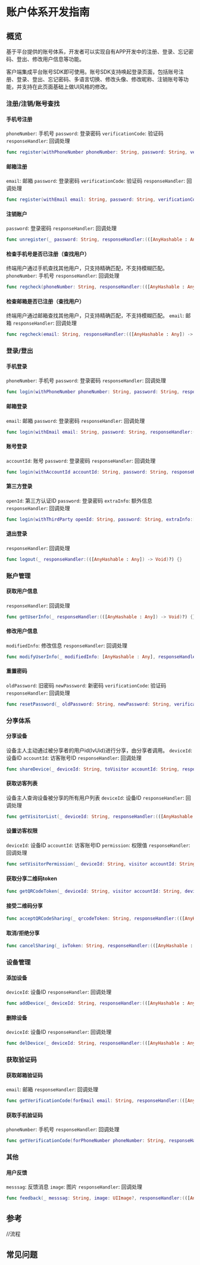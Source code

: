 # 账户体系开发指南

## 概览

​        基于平台提供的账号体系，开发者可以实现自有APP开发中的注册、登录、忘记密码、登出、修改用户信息等功能。

​        客户端集成平台账号SDK即可使用。账号SDK支持唤起登录页面，包括账号注册、登录、登出、忘记密码、多语言切换、修改头像、修改昵称、注销账号等功能，并支持在此页面基础上做UI风格的修改。 

### 注册/注销/账号查找

#### 手机号注册
`phoneNumber`: 手机号
`password`: 登录密码
`verificationCode`: 验证码
`responseHandler`: 回调处理

```swift
func register(withPhoneNumber phoneNumber: String, password: String, verificationCode: String, responseHandler:(([AnyHashable : Any]) -> Void)?) {}
```

#### 邮箱注册
`email`: 邮箱
`password`: 登录密码
`verificationCode`: 验证码
`responseHandler`: 回调处理
```swift
func register(withEmail email: String, password: String, verificationCode: String, responseHandler:(([AnyHashable : Any]) -> Void)?) {}
```

#### 注销账户
`password`: 登录密码
`responseHandler`: 回调处理
```swift
func unregister(_ password: String, responseHandler:(([AnyHashable : Any]) -> Void)?) {}
```

#### 检查手机号是否已注册（查找用户）
终端用户通过手机查找其他用户，只支持精确匹配，不支持模糊匹配。
`phoneNumber`: 手机号
`responseHandler`: 回调处理
```swift
func regcheck(phoneNumber: String, responseHandler:(([AnyHashable : Any]) -> Void)?) {}
```

#### 检查邮箱是否已注册（查找用户）
终端用户通过邮箱查找其他用户，只支持精确匹配，不支持模糊匹配。
`email`: 邮箱
`responseHandler`: 回调处理
```swift
func regcheck(email: String, responseHandler:(([AnyHashable : Any]) -> Void)?) {}
```


### 登录/登出

#### 手机登录
`phoneNumber`: 手机号
`password`: 登录密码
`responseHandler`: 回调处理
```swift
func login(withPhoneNumber phoneNumber: String, password: String, responseHandler:(([AnyHashable : Any]) -> Void)?) {}
```

#### 邮箱登录
`email`: 邮箱
`password`: 登录密码
`responseHandler`: 回调处理
```swift
func login(withEmail email: String, password: String, responseHandler:(([AnyHashable : Any]) -> Void)?) {}
```

#### 账号登录
`accountId`: 账号
`password`: 登录密码
`responseHandler`: 回调处理
```swift
func login(withAccountId accountId: String, password: String, responseHandler:(([AnyHashable : Any]) -> Void)?) {}
```

#### 第三方登录
`openId`: 第三方认证ID
`password`: 登录密码
`extraInfo`: 额外信息
`responseHandler`: 回调处理
```swift
func login(withThirdParty openId: String, password: String, extraInfo:[AnyHashable : Any],  responseHandler:(([AnyHashable : Any]) -> Void)?) {}
```

#### 退出登录
`responseHandler`: 回调处理
```swift
func logout(_ responseHandler:(([AnyHashable : Any]) -> Void)?) {}
```


### 账户管理

#### 获取用户信息
`responseHandler`: 回调处理
```swift
func getUserInfo(_ responseHandler:(([AnyHashable : Any]) -> Void)?) {}
```

#### 修改用户信息
`modifiedInfo`: 修改信息
`responseHandler`: 回调处理
```swift
func modifyUserInfo(_ modifiedInfo: [AnyHashable : Any], responseHandler:(([AnyHashable : Any]) -> Void)?) {}
```

#### 重置密码
`oldPassword`: 旧密码
`newPassword`: 新密码
`verificationCode`: 验证码
`responseHandler`: 回调处理
```swift
func resetPassword(_ oldPassword: String, newPassword: String, verificationCode: String, responseHandler:(([AnyHashable : Any]) -> Void)?) {}
```


### 分享体系

#### 分享设备
设备主人主动通过被分享者的用户id(IvUid)进行分享，由分享者调用。
`deviceId`: 设备ID
`accountId`: 访客账号ID
`responseHandler`: 回调处理
```swift
func shareDevice(_ deviceId: String, toVisitor accountId: String, responseHandler:(([AnyHashable : Any]) -> Void)?) {}
```

#### 获取访客列表
设备主人查询设备被分享的所有用户列表
`deviceId`: 设备ID
`responseHandler`: 回调处理
```swift
func getVisitorList(_ deviceId: String, responseHandler:(([AnyHashable : Any]) -> Void)?) {}
```

#### 设置访客权限
`deviceId`: 设备ID
`accountId`: 访客账号ID
`permission`: 权限值
`responseHandler`: 回调处理
```swift
func setVisitorPermission(_ deviceId: String, visitor accountId: String, permission: Int, responseHandler:(([AnyHashable : Any]) -> Void)?) {}
```

#### 获取分享二维码token
```swift
func getQRCodeToken(_ deviceId: String, visitor accountId: String, deviceName: String, responseHandler:(([AnyHashable : Any]) -> Void)?) {}
```

#### 接受二维码分享
```swift
func acceptQRCodeSharing(_ qrcodeToken: String, responseHandler:(([AnyHashable : Any]) -> Void)?) {}
```

#### 取消/拒绝分享
```swift
func cancelSharing(_ ivToken: String, responseHandler:(([AnyHashable : Any]) -> Void)?) {}
```


### 设备管理

#### 添加设备
`deviceId`: 设备ID
`responseHandler`: 回调处理
```swift
func addDevice(_ deviceId: String, responseHandler:(([AnyHashable : Any]) -> Void)?) {}
```

#### 删除设备
`deviceId`: 设备ID
`responseHandler`: 回调处理
```swift
func delDevice(_ deviceId: String, responseHandler:(([AnyHashable : Any]) -> Void)?) {}
```

### 获取验证码

#### 获取邮箱验证码
`email`: 邮箱
`responseHandler`: 回调处理
```swift
func getVerificationCode(forEmail email: String, responseHandler:(([AnyHashable : Any]) -> Void)?) {}
```

#### 获取手机验证码
`phoneNumber`: 手机号
`responseHandler`: 回调处理
```swift
func getVerificationCode(forPhoneNumber phoneNumber: String, responseHandler:(([AnyHashable : Any]) -> Void)?) {}
```


### 其他

#### 用户反馈
`messsag`: 反馈消息
`image`: 图片
`responseHandler`: 回调处理
```swift
func feedback(_ messsag: String, image: UIImage?, responseHandler:(([AnyHashable : Any]) -> Void)?) {}
```

## 参考
//流程

## 常见问题
